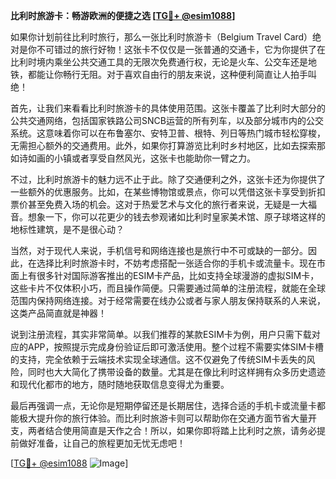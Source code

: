 **比利时旅游卡：畅游欧洲的便捷之选 [[TG💪+ @esim1088](https://t.me/s/esim1088)]**

如果你计划前往比利时旅行，那么一张比利时旅游卡（Belgium Travel Card）绝对是你不可错过的旅行好物！这张卡不仅仅是一张普通的交通卡，它为你提供了在比利时境内乘坐公共交通工具的无限次免费通行权，无论是火车、公交车还是地铁，都能让你畅行无阻。对于喜欢自由行的朋友来说，这种便利简直让人拍手叫绝！

首先，让我们来看看比利时旅游卡的具体使用范围。这张卡覆盖了比利时大部分的公共交通网络，包括国家铁路公司SNCB运营的所有列车，以及部分城市内的公交系统。这意味着你可以在布鲁塞尔、安特卫普、根特、列日等热门城市轻松穿梭，无需担心额外的交通费用。此外，如果你打算游览比利时乡村地区，比如去探索那如诗如画的小镇或者享受自然风光，这张卡也能助你一臂之力。

不过，比利时旅游卡的魅力远不止于此。除了交通便利之外，这张卡还为你提供了一些额外的优惠服务。比如，在某些博物馆或景点，你可以凭借这张卡享受到折扣票价甚至免费入场的机会。这对于热爱艺术与文化的旅行者来说，无疑是一大福音。想象一下，你可以花更少的钱去参观诸如比利时皇家美术馆、原子球塔这样的地标性建筑，是不是很心动？

当然，对于现代人来说，手机信号和网络连接也是旅行中不可或缺的一部分。因此，在选择比利时旅游卡时，不妨考虑搭配一张适合你的手机卡或流量卡。现在市面上有很多针对国际游客推出的ESIM卡产品，比如支持全球漫游的虚拟SIM卡，这些卡片不仅体积小巧，而且操作简便。只需要通过简单的注册流程，就能在全球范围内保持网络连接。对于经常需要在线办公或者与家人朋友保持联系的人来说，这类产品简直就是神器！

说到注册流程，其实非常简单。以我们推荐的某款ESIM卡为例，用户只需下载对应的APP，按照提示完成身份验证后即可激活使用。整个过程不需要实体SIM卡槽的支持，完全依赖于云端技术实现全球通信。这不仅避免了传统SIM卡丢失的风险，同时也大大简化了携带设备的数量。尤其是在像比利时这样拥有众多历史遗迹和现代化都市的地方，随时随地获取信息变得尤为重要。

最后再强调一点，无论你是短期停留还是长期居住，选择合适的手机卡或流量卡都能极大提升你的旅行体验。而比利时旅游卡则可以帮助你在交通方面节省大量开支，两者结合使用简直是天作之合！所以，如果你即将踏上比利时之旅，请务必提前做好准备，让自己的旅程更加无忧无虑吧！

[[TG💪+ @esim1088](https://t.me/s/esim1088) ![Image](https://i.postimg.cc/4NQfJmqS/Snipaste-2025-05-13-00-14-12.png)]